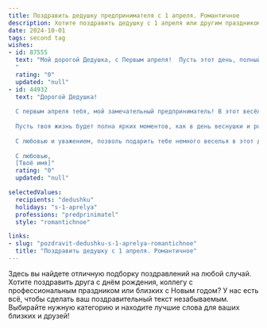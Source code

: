 ```yaml
---
title: Поздравить дедушку предпринимателя с 1 апреля. Романтичное
description: Хотите поздравить дедушку с 1 апреля или другим праздником? Наш ИИ создаст незабываемое поздравление, а вы обязательно выделитесь среди других.  
date: 2024-10-01
tags: second tag
wishes:
- id: 87555
  text: "Мой дорогой Дедушка, с Первым апреля!  Пусть этот день, полный шуток и неожиданностей, принесет тебе столько же радости и света, сколько ты приносишь в наши жизни.  Твоя предприимчивость и  целеустремленность – это настоящая романтика,  победа над обстоятельствами,  постоянное стремление к лучшему.  Я бесконечно тобой горжусь и желаю, чтобы твоя жизнь была наполнена  любовью, счастьем и  неиссякаемым оптимизмом  —  как  прекрасная, вечная весна!
  "
  rating: "0"
  updated: "null"
- id: 44932
  text: "Дорогой Дедушка!
  
  С первым апреля тебя, мой замечательный предприниматель! В этот весёлый день хочу пожелать тебе не только удачи в делах, но и искренних радостей в жизни. Пусть каждый новый проект приносит не только выгоду, но и вдохновение, а смех и улыбки окружающих наполняют твоё сердце теплом.
  
  Пусть твоя жизнь будет полна ярких моментов, как в день веснушки и розыгрышей, а каждый новый шаг ведёт к большим свершениям. Желаю тебе оставаться таким же жизнерадостным, открытым и романтичным, вдохновлять близких своим духом и упорством.
  
  С любовью и уважением, позволь подарить тебе немного веселья в этот день шуток и забав. Поздравляю с праздником, Дедушка!
  
  С любовью,
  [Твоё имя]"
  rating: "0"
  updated: "null"

selectedValues:
  recipients: "dedushku"
  holidays: "s-1-aprelya"
  professions: "predprinimatel"
  style: "romantichnoe"

links:
- slug: "pozdravit-dedushku-s-1-aprelya-romantichnoe"
  title: "Поздравить дедушку с 1 апреля. Романтичное"
---
```


Здесь вы найдете отличную подборку поздравлений на любой случай.
Хотите поздравить друга с днём рождения, коллегу с профессиональным праздником или близких с Новым годом? У нас есть всё, чтобы сделать ваш поздравительный текст незабываемым. Выбирайте нужную категорию и находите лучшие слова для ваших близких и друзей!
